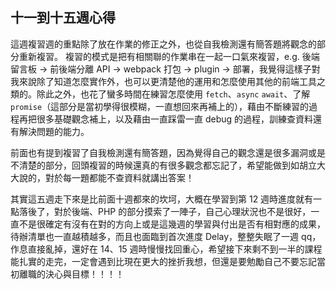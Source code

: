 ## 十一到十五週心得
這週複習週的重點除了放在作業的修正之外，也從自我檢測還有簡答題將觀念的部分重新複習。
複習的模式是把有相關聯的作業串在一起一口氣來複習，e.g. 後端留言板 -> 前後端分離 API -> webpack 打包 -> plugin -> 部署，我覺得這樣子對我來說除了知道怎麼實作外，也可以更清楚他的運用和怎麼使用其他的前端工具之類的。除此之外，也花了蠻多時間在練習怎麼使用 `fetch`、`async` `await`、了解 `promise`（這部分是當初學得很模糊，一直想回來再補上的），藉由不斷練習的過程再把很多基礎觀念補上，以及藉由一直踩雷一直 debug 的過程，訓練查資料還有解決問題的能力。

前面也有提到複習了自我檢測還有簡答題，因為覺得自己的觀念還是很多漏洞或是不清楚的部分，回頭複習的時候還真的有很多觀念都忘記了，希望能做到如胡立大大說的，對於每一題都能不查資料就講出答案！

其實這五週走下來是比前面十週都來的坎坷，大概在學習到第 12 週時進度就有一點落後了，對於後端、PHP 的部分摸索了一陣子，自己心理狀況也不是很好，一直不是很確定有沒有在對的方向上或是這幾週的學習與付出是否有相對應的成果，待辦清單也一直越積越多，而且也面臨到首次進度 Delay，整整失眠了一週 qq，作息直接亂掉，還好在 14、15 週時慢慢找回重心，希望接下來剩不到一半的課程能扎實的走完，一定會遇到比現在更大的挫折我想，但還是要勉勵自己不要忘記當初離職的決心與目標！！！！

